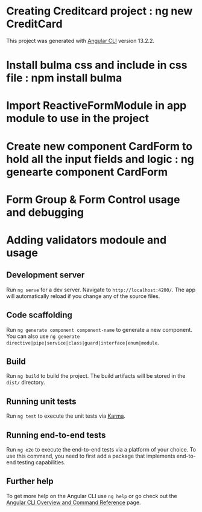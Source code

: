 # Creating Creditcard project : ng new CreditCard
This project was generated with [Angular CLI](https://github.com/angular/angular-cli) version 13.2.2.

# Install bulma css and include in css file : npm install bulma

# Import ReactiveFormModule in app module to use in the project

# Create new component CardForm to hold all the input fields and logic : ng genearte component CardForm

# Form Group & Form Control usage and debugging

# Adding validators modoule and usage





## Development server

Run `ng serve` for a dev server. Navigate to `http://localhost:4200/`. The app will automatically reload if you change any of the source files.

## Code scaffolding

Run `ng generate component component-name` to generate a new component. You can also use `ng generate directive|pipe|service|class|guard|interface|enum|module`.

## Build

Run `ng build` to build the project. The build artifacts will be stored in the `dist/` directory.

## Running unit tests

Run `ng test` to execute the unit tests via [Karma](https://karma-runner.github.io).

## Running end-to-end tests

Run `ng e2e` to execute the end-to-end tests via a platform of your choice. To use this command, you need to first add a package that implements end-to-end testing capabilities.

## Further help

To get more help on the Angular CLI use `ng help` or go check out the [Angular CLI Overview and Command Reference](https://angular.io/cli) page.

